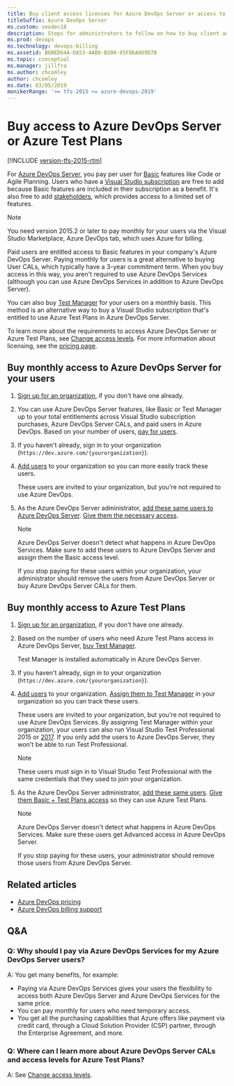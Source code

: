 ```yaml
---
title: Buy client access licenses for Azure DevOps Server or access to Azure Test Plans
titleSuffix: Azure DevOps Server
ms.custom: seodec18
description: Steps for administrators to follow on how to buy client access licenses (CALs) or access to Azure Test Plans 
ms.prod: devops
ms.technology: devops-billing
ms.assetid: B6BED64A-DA53-4AB0-B200-85F86A869D7B
ms.topic: conceptual
ms.manager: jillfra
ms.author: chcomley
author: chcomley
ms.date: 03/05/2019
monikerRange: '>= tfs-2015 <= azure-devops-2019'
---
```

# Buy access to Azure DevOps Server or Azure Test Plans

[!INCLUDE [version-tfs-2015-rtm](../../pipelines/_shared/version-tfs-2015-rtm.md)]

For [Azure DevOps Server](https://visualstudio.microsoft.com/tfs/), you pay per user for [Basic](https://visualstudio.microsoft.com/team-services/compare-features/) features like Code or Agile Planning. Users who have a [Visual Studio subscription](https://visualstudio.microsoft.com/vs/pricing/) are free to add because Basic features are included in their subscription as a benefit. It's also free to add [stakeholders](../../organizations/security/get-started-stakeholder.md), which provides access to a limited set of features.

> [!NOTE]
> You need version 2015.2 or later to pay monthly for your users via the Visual Studio Marketplace, Azure DevOps tab, which uses Azure for billing.

Paid users are entitled access to Basic features in your company's Azure DevOps Server. Paying monthly for users is a great alternative to buying User CALs, which typically have a 3-year commitment term. When you buy access in this way, you aren't required to use Azure DevOps Services (although you can use Azure DevOps Services in addition to Azure DevOps Server).

You can also buy [Test Manager](https://marketplace.visualstudio.com/items?itemName=ms.vss-testmanager-web) for your users on a monthly basis. This method is an alternative way to buy a Visual Studio subscription that's entitled to use Azure Test Plans in Azure DevOps Server.

To learn more about the requirements to access Azure DevOps Server or Azure Test Plans, see [Change access levels](../../organizations/security/change-access-levels.md). For more information about licensing, see the [pricing page](https://visualstudio.microsoft.com/team-services/tfs-pricing).

## Buy monthly access to Azure DevOps Server for your users

1. [Sign up for an organization](../accounts/create-organization.md), if you don't have one already.

2. You can use Azure DevOps Server features, like Basic or Test Manager up to your total entitlements across Visual Studio subscription purchases, Azure DevOps Server CALs, and paid users in Azure DevOps. Based on your number of users,  [pay for users](https://marketplace.visualstudio.com/items?itemName=ms.vss-vstsuser).

3. If you haven't already, sign in to your organization (`https://dev.azure.com/{yourorganization}`).

4. [Add users](../accounts/add-organization-users.md) to your organization so you can more easily track these users.

    These users are invited to your organization, but you're not required to use Azure DevOps.

5. As the Azure DevOps Server administrator, [add these same users to Azure DevOps Server](../../organizations/security/add-users-team-project.md#add-users-team-project). [Give them the necessary access](../../organizations/security/change-access-levels.md).

    > [!NOTE]
    > Azure DevOps Server doesn't detect what happens in Azure DevOps Services. Make sure to add these users to Azure DevOps Server and assign them the Basic access level.
    >
    > If you stop paying for these users within your organization, your administrator should remove the users from Azure DevOps Server or buy Azure DevOps Server CALs for them.

## Buy monthly access to Azure Test Plans

1. [Sign up for an organization](../accounts/create-organization.md), if you don't have one already.

2. Based on the number of users who need Azure Test Plans access in Azure DevOps Server, [buy Test Manager](https://marketplace.visualstudio.com/items?itemName=ms.vss-testmanager-web).

    Test Manager is installed automatically in Azure DevOps Server.

3. If you haven't already, sign in to your organization (`https://dev.azure.com/{yourorganization}`).

4. [Add users](../accounts/add-organization-users.md) to your organization. [Assign them to Test Manager](../../marketplace/assign-paid-extensions.md) in your organization so you can track these users.

     These users are invited to your organization, but you're not required to use Azure DevOps Services. By assigning Test Manager within your organization, your users can also run Visual Studio Test Professional 2015 or [2017](https://visualstudio.microsoft.com/thank-you-downloading-visual-studio/?sku=TestProfessional&rel=15). If you only add the users to Azure DevOps Server, they won't be able to run Test Professional.

    > [!NOTE]
    > These users must sign in to Visual Studio Test Professional with the same credentials that they used to join your organization.

5. As the Azure DevOps Server administrator, [add these same users](../../organizations/security/add-users-team-project.md#add-users-team-project). [Give them Basic + Test Plans access](../../organizations/security/change-access-levels.md) so they can use Azure Test Plans.

    > [!NOTE]
    > Azure DevOps Server doesn't detect what happens in Azure DevOps Services. Make sure these users get Advanced access in Azure DevOps Server.
    > 
    > If you stop paying for these users, your administrator should remove those users from Azure DevOps Server.

## Related articles

- [Azure DevOps pricing](https://azure.microsoft.com/pricing/details/devops/azure-devops-services/)
- [Azure DevOps billing support](https://azure.microsoft.com/support/devops/)

## Q&A

<!-- BEGINSECTION class="m-qanda" -->

### Q: Why should I pay via Azure DevOps Services for my Azure DevOps Server users?

A: You get many benefits, for example:

- Paying via Azure DevOps Services gives your users the flexibility to access both Azure DevOps Server and Azure DevOps Services for the same price.
- You can pay monthly for users who need temporary access.
- You get all the purchasing capabilities that Azure offers like payment via credit card, through a Cloud Solution Provider (CSP) partner, through the Enterprise Agreement, and more.

### Q: Where can I learn more about Azure DevOps Server CALs and access levels for Azure Test Plans?

A: See [Change access levels](../security/change-access-levels.md).

<!-- ENDSECTION -->
